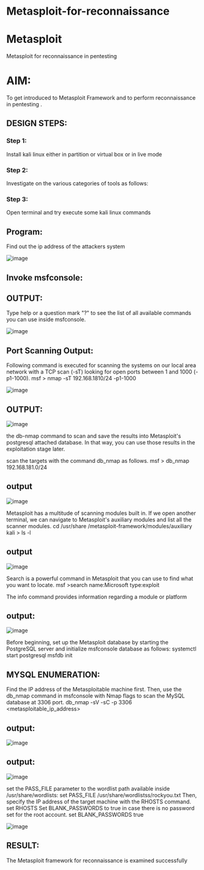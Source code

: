 # Metasploit-for-reconnaissance
# Metasploit
Metasploit for reconnaissance in pentesting

# AIM:

To get introduced to Metasploit Framework and to  perform reconnaissance  in pentesting .

## DESIGN STEPS:

### Step 1:

Install kali linux either in partition or virtual box or in live mode

### Step 2:

Investigate on the various categories of tools as follows:

### Step 3:

Open terminal and try execute some kali linux commands

## Program:
Find out the ip address of the attackers system


![image](https://github.com/indrajasukumar/Metasploit-for-reconnaissance/assets/145115195/c518a95a-8d56-4e4d-9d91-b14dcc7d1daf)

## Invoke msfconsole:

## OUTPUT:
Type help or a question mark "?" to see the list of all available commands you can use inside msfconsole.

![image](https://github.com/indrajasukumar/Metasploit-for-reconnaissance/assets/145115195/0b84a946-6adc-4e4f-8a31-287266c32ae3)

## Port Scanning Output:
Following command is executed for scanning the systems on our local area network with a TCP scan (-sT) looking for open ports between 1 and 1000 (-p1-1000). msf > nmap -sT 192.168.1810/24 -p1-1000


![image](https://github.com/indrajasukumar/Metasploit-for-reconnaissance/assets/145115195/8f3485a8-601b-434e-88c3-eed8abf133c9)







## OUTPUT:

![image](https://github.com/indrajasukumar/Metasploit-for-reconnaissance/assets/145115195/dfc332c7-adc7-4cce-a48a-3ba6adc0acad)


the db-nmap command to scan and save the results into Metasploit's postgresql attached database. In that way, you can use those results in the exploitation stage later.

scan the targets with the command db_nmap as follows. msf > db_nmap 192.168.181.0/24

## output
![image](https://github.com/indrajasukumar/Metasploit-for-reconnaissance/assets/145115195/6a52c2ea-b6cb-45b8-82b0-1db834e138d6)

Metasploit has a multitude of scanning modules built in. If we open another terminal, we can navigate to Metasploit's auxiliary modules and list all the scanner modules. cd /usr/share /metasploit-framework/modules/auxiliary kali > ls -l

## output

![image](https://github.com/indrajasukumar/Metasploit-for-reconnaissance/assets/145115195/e5a228ed-5a5f-486a-b97f-c0c8f188b896)


Search is a powerful command in Metasploit that you can use to find what you want to locate. msf >search name:Microsoft type:exploit

The info command provides information regarding a module or platform

## output:
![image](https://github.com/indrajasukumar/Metasploit-for-reconnaissance/assets/145115195/d7d63847-6d18-4cf3-91b8-985a9a14755d)


Before beginning, set up the Metasploit database by starting the PostgreSQL server and initialize msfconsole database as follows: systemctl start postgresql msfdb init

## MYSQL ENUMERATION:
Find the IP address of the Metasploitable machine first. Then, use the db_nmap command in msfconsole with Nmap flags to scan the MySQL database at 3306 port. db_nmap -sV -sC -p 3306 <metasploitable_ip_address>

## output:


![image](https://github.com/indrajasukumar/Metasploit-for-reconnaissance/assets/145115195/3cd1ea33-da14-41e9-8010-ecf3418bc6b5)

## output:

![image](https://github.com/indrajasukumar/Metasploit-for-reconnaissance/assets/145115195/85322341-9bf2-4164-8bcf-c14efed5cde6)

set the PASS_FILE parameter to the wordlist path available inside /usr/share/wordlists: set PASS_FILE /usr/share/wordlistss/rockyou.txt Then, specify the IP address of the target machine with the RHOSTS command. set RHOSTS Set BLANK_PASSWORDS to true in case there is no password set for the root account. set BLANK_PASSWORDS true


![image](https://github.com/indrajasukumar/Metasploit-for-reconnaissance/assets/145115195/35309c24-5030-4305-ac8c-df4a2c46a8f2)




## RESULT:
The Metasploit framework for reconnaissance is  examined successfully
